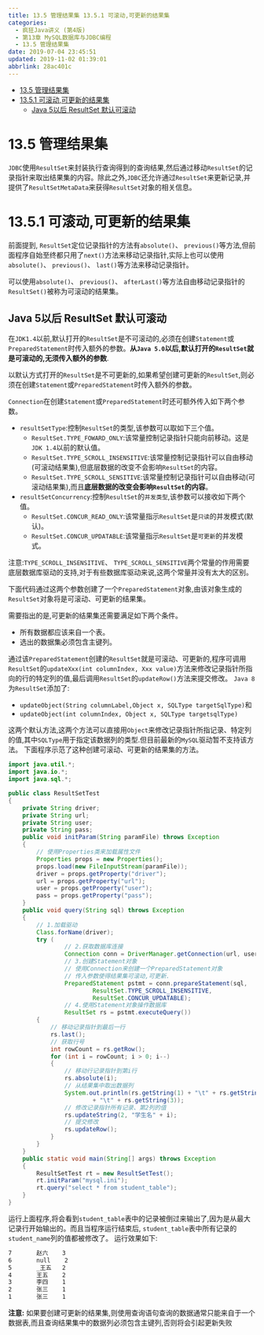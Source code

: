 ```yaml
---
title: 13.5 管理结果集 13.5.1 可滚动,可更新的结果集
categories: 
  - 疯狂Java讲义 (第4版)
  - 第13章 MySQL数据库与JDBC编程
  - 13.5 管理结果集
date: 2019-07-04 23:45:51
updated: 2019-11-02 01:39:01
abbrlink: 28ac401c
---
```

- [13.5 管理结果集](/ReadingNotes/28ac401c/#13-5-管理结果集)
- [13.5.1 可滚动,可更新的结果集](/ReadingNotes/28ac401c/#13-5-1-可滚动,可更新的结果集)
    - [Java 5以后 ResultSet 默认可滚动](/ReadingNotes/28ac401c/#Java-5以后-ResultSet-默认可滚动)

<!--more-->
<script src="https://cdn.bootcss.com/jquery/3.4.0/jquery.slim.min.js"></script>
<script>$(document).ready(function () {$(".post-body > ul:nth-child(1)").hide();});</script>

<!--end-->
# 13.5 管理结果集 #
`JDBC`使用`ResultSet`来封装执行查询得到的查询结果,然后通过移动`ResultSet`的记录指针来取出结果集的内容。除此之外,`JDBC`还允许通过`ResultSet`来更新记录,并提供了`ResultSetMetaData`来获得`ResultSet`对象的相关信息。
# 13.5.1 可滚动,可更新的结果集 #
前面提到, `ResultSet`定位记录指针的方法有`absolute()`、 `previous()`等方法,但前面程序自始至终都只用了`next()`方法来移动记录指针,实际上也可以使用`absolute()`、 `previous()`、 `last()`等方法来移动记录指针。

可以使用`absolute()`、 `previous()`、 `afterLast()`等方法自由移动记录指针的`ResultSet()`被称为可滚动的结果集。
## Java 5以后 ResultSet 默认可滚动 ##
在`JDK1.4`以前,默认打开的`ResultSet`是不可滚动的,必须在创建`Statement`或`PreparedStatement`时传入额外的参数。**从`Java 5.0`以后,默认打开的`ResultSet`就是可滚动的,无须传入额外的参数**.

以默认方式打开的`ResultSet`是不可更新的,如果希望创建可更新的`ResultSet`,则必须在创建`Statement`或`PreparedStatement`时传入额外的参数。

`Connection`在创建`Statement`或`PreparedStatement`时还可额外传入如下两个参数。
- `resultSetType`:控制`ResultSet`的类型,该参数可以取如下三个值。
    - `ResultSet.TYPE_FOWARD_ONLY`:该常量控制记录指针只能向前移动。这是`JDK 1.4`以前的默认值。
    - `ResultSet.TYPE_SCROLL_INSENSITIVE`:该常量控制记录指针可以自由移动(可滚动结果集),但底层数据的改变不会影响`ResultSet`的内容。
    - `ResultSet.TYPE_SCROLL_SENSITIVE`:该常量控制记录指针可以自由移动(可滚动结果集),而且**底层数据的改变会影响`ResultSet`的内容**。
- `resultSetConcurrency`:控制`ResultSet`的`并发类型`,该参数可以接收如下两个值。
    - `ResultSet.CONCUR_READ_ONLY`:该常量指示`ResultSet`是`只读`的并发模式(默认)。
    - `ResultSet.CONCUR_UPDATABLE`:该常量指示`ResultSet`是`可更新`的并发模式。

注意:`TYPE_SCROLL_INSENSITIVE`、 `TYPE_SCROLL_SENSITIVE`两个常量的作用需要底层数据库驱动的支持,对于有些数据库驱动来说,这两个常量并没有太大的区别。

下面代码通过这两个参数创建了一个`PreparedStatement`对象,由该对象生成的`ResultSet`对象将是可滚动、可更新的结果集。

需要指出的是,可更新的结果集还需要满足如下两个条件。
- 所有数据都应该来自一个表。
- 选出的数据集必须包含主键列。

通过该`PreparedStatement`创建的`ResultSet`就是可滚动、可更新的,程序可调用`ResultSet`的`updateXxx(int columnIndex, Xxx value)`方法来修改记录指针所指向的行的特定列的值,最后调用`ResultSet`的`updateRow()`方法来提交修改。
`Java 8`为`ResultSet`添加了:
- `updateObject(String columnLabel,Object x, SQLType targetSqlType)`和
- `updateObject(int columnIndex, Object x, SQLType targetsqlType)`

这两个默认方法,这两个方法可以直接用`Object`来修改记录指针所指记录、特定列的值,其中`SQLType`用于指定该数据列的类型.但目前最新的`MySQL`驱动暂不支持该方法。
下面程序示范了这种创建可滚动、可更新的结果集的方法。
```java
import java.util.*;
import java.io.*;
import java.sql.*;

public class ResultSetTest
{
	private String driver;
	private String url;
	private String user;
	private String pass;
	public void initParam(String paramFile) throws Exception
	{
		// 使用Properties类来加载属性文件
		Properties props = new Properties();
		props.load(new FileInputStream(paramFile));
		driver = props.getProperty("driver");
		url = props.getProperty("url");
		user = props.getProperty("user");
		pass = props.getProperty("pass");
	}
	public void query(String sql) throws Exception
	{
		// 1.加载驱动
		Class.forName(driver);
		try (
				// 2.获取数据库连接
				Connection conn = DriverManager.getConnection(url, user, pass);
				// 3.创建Statement对象
				// 使用Connection来创建一个PreparedStatement对象
				// 传入参数使得结果集可滚动,可更新.
				PreparedStatement pstmt = conn.prepareStatement(sql,
						ResultSet.TYPE_SCROLL_INSENSITIVE,
						ResultSet.CONCUR_UPDATABLE);
				// 4.使用Statement对象操作数据库
				ResultSet rs = pstmt.executeQuery())
		{
			// 移动记录指针到最后一行
			rs.last();
			// 获取行号
			int rowCount = rs.getRow();
			for (int i = rowCount; i > 0; i--)
			{
				// 移动行记录指针到第i行
				rs.absolute(i);
				// 从结果集中取出数据列
				System.out.println(rs.getString(1) + "\t" + rs.getString(2)
						+ "\t" + rs.getString(3));
				// 修改记录指针所有记录、第2列的值
				rs.updateString(2, "学生名" + i);
				// 提交修改
				rs.updateRow();
			}
		}
	}
	public static void main(String[] args) throws Exception
	{
		ResultSetTest rt = new ResultSetTest();
		rt.initParam("mysql.ini");
		rt.query("select * from student_table");
	}
}
```
运行上面程序,将会看到`student_table`表中的记录被倒过来输出了,因为是从最大记录行开始输出的。而且当程序运行结束后, `student_table`表中所有记录的`student_name`列的值都被修改了。
运行效果如下:
```cmd
7       赵六    3
6       null    2
5       _王五   2
4       王五    2
3       李四    1
2       张三    1
1       张三    1
```
**注意:**
如果要创建可更新的结果集,则使用查询语句查询的数据通常只能来自于一个数据表,而且查询结果集中的数据列必须包含主键列,否则将会引起更新失败

